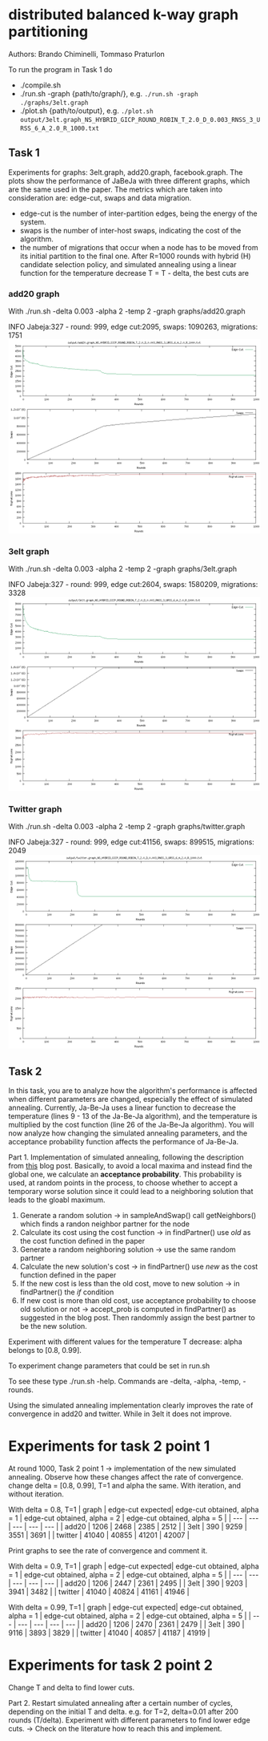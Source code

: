 # distributed balanced k-way graph partitioning

Authors: Brando Chiminelli, Tommaso Praturlon

To run the program in Task 1 do
- ./compile.sh
- ./run.sh -graph {path/to/graph/}, e.g. `./run.sh -graph ./graphs/3elt.graph`
- ./plot.sh {path/to/output}, e.g. `./plot.sh output/3elt.graph_NS_HYBRID_GICP_ROUND_ROBIN_T_2.0_D_0.003_RNSS_3_URSS_6_A_2.0_R_1000.txt`

## Task 1 
Experiments for graphs: 3elt.graph, add20.graph, facebook.graph.
The plots show the performance of JaBeJa with three different graphs, which are the same used in the paper.
The metrics which are taken into consideration are: edge-cut, swaps and data migration.
- edge-cut is the number of inter-partition edges, being the energy of the system.
- swaps is the number of inter-host swaps, indicating the cost of the algorithm.
- the number of migrations that occur when a node has to be moved from its initial partition to the final one.
After R=1000 rounds with hybrid (H) candidate selection policy, and simulated annealing using a linear function for the temperature decrease T = T - delta, the best cuts are

### add20 graph
With ./run.sh -delta 0.003 -alpha 2 -temp 2 -graph graphs/add20.graph

INFO  Jabeja:327 - round: 999, edge cut:2095, swaps: 1090263, migrations: 1751
![add20](plots/graph_add20.png)

### 3elt graph
With ./run.sh -delta 0.003 -alpha 2 -temp 2 -graph graphs/3elt.graph

INFO  Jabeja:327 - round: 999, edge cut:2604, swaps: 1580209, migrations: 3328
![3elt](plots/graph_3elt.png)

### Twitter graph
With ./run.sh -delta 0.003 -alpha 2 -temp 2 -graph graphs/twitter.graph

INFO  Jabeja:327 - round: 999, edge cut:41156, swaps: 899515, migrations: 2049
![twitter](plots/graph_twitter.png)

## Task 2

In this task, you are to analyze how the algorithm's performance is affected when different parameters are changed, especially the effect of simulated annealing. Currently, Ja-Be-Ja uses a linear function to decrease the temperature (lines 9 - 13 of the Ja-Be-Ja algorithm), and the temperature is multiplied by the cost function (line 26 of the Ja-Be-Ja algorithm). You will now analyze how changing the simulated annealing parameters, and the acceptance probability function affects the performance of Ja-Be-Ja.

Part 1. Implementation of simulated annealing, following the description from [this](http://katrinaeg.com/simulated-annealing.html) blog post. Basically, to avoid a local maxima and instead find the global one, we calculate an **acceptance probability**. This probability is used, at random points in the process, to choose whether to accept a temporary worse solution since it could lead to a neighboring solution that leads to the gloabl maximum.

1. Generate a random solution -> in sampleAndSwap() call getNeighbors() which finds a randon neighbor partner for the node
2. Calculate its cost using the cost function -> in findPartner() use _old_ as the cost function defined in the paper
3. Generate a random neighboring solution -> use the same random partner
4. Calculate the new solution's cost -> in findPartner() use _new_ as the cost function defined in the paper
5. If the new cost is less than the old cost, move to new solution -> in findPartner() the _if_ condition
6. If new cost is more than old cost, use acceptance probability to choose old solution or not -> accept_prob is computed in findPartner() as suggested in the blog post. Then randommly assign the best partner to be the new solution.

Experiment with different values for the temperature T decrease: alpha belongs to [0.8, 0.99].

To experiment change parameters that could be set in run.sh

To see these type ./run.sh -help. Commands are -delta, -alpha, -temp, -rounds.

Using the simulated annealing implementation clearly improves the rate of convergence in add20 and twitter. While in 3elt it does not improve.

# Experiments for task 2 point 1
At round 1000, 
Task 2 point 1 -> implementation of the new simulated annealing. Observe how these changes affect the rate of convergence.
change delta = [0.8, 0.99], T=1 and alpha the same. With iteration, and without iteration.

With delta = 0.8, T=1
| graph | edge-cut expected| edge-cut obtained, alpha = 1 | edge-cut obtained, alpha = 2 | edge-cut obtained, alpha = 5 |
| --- | --- | --- | --- | --- |
| add20 | 1206 | 2468 | 2385 | 2512 |
| 3elt	| 390 | 9259 | 3551 | 3691 |
| twitter | 41040 | 40855 | 41201 | 42007 |

Print graphs to see the rate of convergence and comment it.

With delta = 0.9, T=1
| graph | edge-cut expected| edge-cut obtained, alpha = 1 | edge-cut obtained, alpha = 2 | edge-cut obtained, alpha = 5 |
| --- | --- | --- | --- | --- |
| add20 | 1206 | 2447 | 2361 | 2495 |
| 3elt	| 390 | 9203 | 3941 | 3482 |
| twitter | 41040 | 40824 | 41161 | 41946 |

With delta = 0.99, T=1
| graph | edge-cut expected| edge-cut obtained, alpha = 1 | edge-cut obtained, alpha = 2 | edge-cut obtained, alpha = 5 |
| --- | --- | --- | --- | --- |
| add20 | 1206 | 2470 | 2361 | 2479 |
| 3elt	| 390 | 9116 | 3893 | 3829 |
| twitter | 41040 | 40857 | 41187 | 41919 |


# Experiments for task 2 point 2

Change T and delta to find lower cuts. 

Part 2. Restart simulated annealing after a certain number of cycles, depending on the initial T and delta. e.g. for T=2, delta=0.01 after 200 rounds (T/delta). Experiment with different parameters to find lower edge cuts. -> Check on the literature how to reach this and implement.
